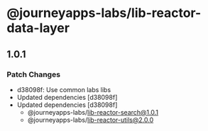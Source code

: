 # @journeyapps-labs/lib-reactor-data-layer

## 1.0.1

### Patch Changes

- d38098f: Use common labs libs
- Updated dependencies [d38098f]
- Updated dependencies [d38098f]
  - @journeyapps-labs/lib-reactor-search@1.0.1
  - @journeyapps-labs/lib-reactor-utils@2.0.0
